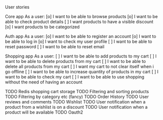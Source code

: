 User stories

Core app
As a user:
[o] I want to be able to browse products
[o] I want to be able to check product details
[ ] I want products to have a visible discount
[o] I want products to be categorized


Auth app
As a user:
[o] I want to be able to register an account
[o] I want to be able to log in
[o] I want to check my user profile
[ ] I want to be able to reset password
[ ] I want to be able to reset email


Shopping app
As a user:
[ ] I want to be able to add products to my cart
[ ] I want to be able to delete products from my cart
[ ] I want to be able to delete all products from my cart
[ ] I want my cart to not clear itself when i go offline
[ ] I want to be able to increase quantity of products in my cart
[ ] I want to be able to check my cart 
[ ] I want to be able to use shopping without the need of having an account


TODO Redis shopping cart storage
TODO Filtering and sorting products
TODO Filtering by category etc (fancy)
TODO Order History
TODO User reviews and comments
TODO Wishlist
TODO User notification when a product from a wishlist is on a discount
TODO User notification when a product will be available
TODO Oauth2

